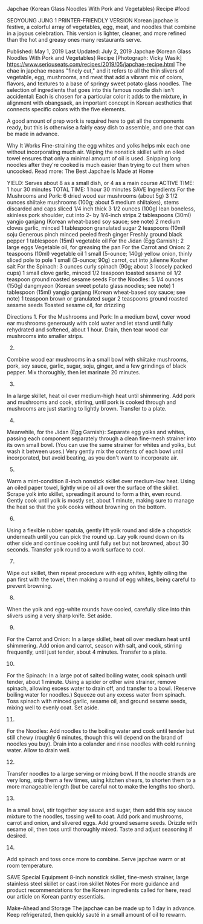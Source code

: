 Japchae (Korean Glass Noodles With Pork and Vegetables) Recipe
#food 

SEOYOUNG JUNG
1     PRINTER-FRIENDLY VERSION
Korean japchae is festive, a colorful array of vegetables, egg, meat, and noodles that combine in a joyous celebration. This version is lighter, cleaner, and more refined than the hot and greasy ones many restaurants serve.

Published: May 1, 2019 Last Updated: July 2, 2019
Japchae (Korean Glass Noodles With Pork and Vegetables) Recipe
[Photograph: Vicky Wasik]
https://www.seriouseats.com/recipes/2019/05/japchae-recipe.html
The chae in japchae means "finely cut," and it refers to all the thin slivers of vegetable, egg, mushrooms, and meat that add a vibrant mix of colors, flavors, and textures to a base of springy sweet potato glass noodles. The selection of ingredients that goes into this famous noodle dish isn't accidental: Each is chosen for a particular color it adds to the mixture, in alignment with obangsaek, an important concept in Korean aesthetics that connects specific colors with the five elements.

A good amount of prep work is required here to get all the components ready, but this is otherwise a fairly easy dish to assemble, and one that can be made in advance.

Why It Works
Fine-straining the egg whites and yolks helps mix each one without incorporating much air.
Wiping the nonstick skillet with an oiled towel ensures that only a minimal amount of oil is used.
Snipping long noodles after they're cooked is much easier than trying to cut them when uncooked.
Read more: The Best Japchae Is Made at Home

YIELD:
Serves about 8 as a small dish, or 4 as a main course
ACTIVE TIME:
1 hour 30 minutes
TOTAL TIME:
1 hour 30 minutes
 SAVE
Ingredients
For the Mushrooms and Pork:
6 dried wood ear mushrooms (about 5g)
3 1/2 ounces shiitake mushrooms (100g; about 5 medium shiitakes), stems discarded and caps sliced 1/4 inch thick
3 1/2 ounces (100g) lean boneless, skinless pork shoulder, cut into 2- by 1/4-inch strips
2 tablespoons (30ml) yangjo ganjang (Korean wheat-based soy sauce; see note)
2 medium cloves garlic, minced
1 tablespoon granulated sugar
2 teaspoons (10ml) soju
Generous pinch minced peeled fresh ginger
Freshly ground black pepper
1 tablespoon (15ml) vegetable oil
For the Jidan (Egg Garnish):
2 large eggs
Vegetable oil, for greasing the pan
For the Carrot and Onion:
2 teaspoons (10ml) vegetable oil
1 small (5-ounce; 140g) yellow onion, thinly sliced pole to pole
1 small (3-ounce; 90g) carrot, cut into julienne
Kosher salt
For the Spinach:
3 ounces curly spinach (90g; about 3 loosely packed cups)
1 small clove garlic, minced
1/2 teaspoon toasted sesame oil
1/2 teaspoon ground roasted sesame seeds
For the Noodles:
5 1/4 ounces (150g) dangmyeon (Korean sweet potato glass noodles; see note)
1 tablespoon (15ml) yangjo ganjang (Korean wheat-based soy sauce; see note)
1 teaspoon brown or granulated sugar
2 teaspoons ground roasted sesame seeds
Toasted sesame oil, for drizzling

Directions
1.
For the Mushrooms and Pork: In a medium bowl, cover wood ear mushrooms generously with cold water and let stand until fully rehydrated and softened, about 1 hour. Drain, then tear wood ear mushrooms into smaller strips.

2.
Combine wood ear mushrooms in a small bowl with shiitake mushrooms, pork, soy sauce, garlic, sugar, soju, ginger, and a few grindings of black pepper. Mix thoroughly, then let marinate 20 minutes.

3.
In a large skillet, heat oil over medium-high heat until shimmering. Add pork and mushrooms and cook, stirring, until pork is cooked through and mushrooms are just starting to lightly brown. Transfer to a plate.

4.
Meanwhile, for the Jidan (Egg Garnish): Separate egg yolks and whites, passing each component separately through a clean fine-mesh strainer into its own small bowl. (You can use the same strainer for whites and yolks, but wash it between uses.) Very gently mix the contents of each bowl until incorporated, but avoid beating, as you don't want to incorporate air.

5.
Warm a mint-condition 8-inch nonstick skillet over medium-low heat. Using an oiled paper towel, lightly wipe oil all over the surface of the skillet. Scrape yolk into skillet, spreading it around to form a thin, even round. Gently cook until yolk is mostly set, about 1 minute, making sure to manage the heat so that the yolk cooks without browning on the bottom.

6.
Using a flexible rubber spatula, gently lift yolk round and slide a chopstick underneath until you can pick the round up. Lay yolk round down on its other side and continue cooking until fully set but not browned, about 30 seconds. Transfer yolk round to a work surface to cool.

7.
Wipe out skillet, then repeat procedure with egg whites, lightly oiling the pan first with the towel, then making a round of egg whites, being careful to prevent browning.

8.
When the yolk and egg-white rounds have cooled, carefully slice into thin slivers using a very sharp knife. Set aside.

9.
For the Carrot and Onion: In a large skillet, heat oil over medium heat until shimmering. Add onion and carrot, season with salt, and cook, stirring frequently, until just tender, about 4 minutes. Transfer to a plate.

10.
For the Spinach: In a large pot of salted boiling water, cook spinach until tender, about 1 minute. Using a spider or other wire strainer, remove spinach, allowing excess water to drain off, and transfer to a bowl. (Reserve boiling water for noodles.) Squeeze out any excess water from spinach. Toss spinach with minced garlic, sesame oil, and ground sesame seeds, mixing well to evenly coat. Set aside.

11.
For the Noodles: Add noodles to the boiling water and cook until tender but still chewy (roughly 6 minutes, though this will depend on the brand of noodles you buy). Drain into a colander and rinse noodles with cold running water. Allow to drain well.

12.
Transfer noodles to a large serving or mixing bowl. If the noodle strands are very long, snip them a few times, using kitchen shears, to shorten them to a more manageable length (but be careful not to make the lengths too short).

13.
In a small bowl, stir together soy sauce and sugar, then add this soy sauce mixture to the noodles, tossing well to coat. Add pork and mushrooms, carrot and onion, and slivered eggs. Add ground sesame seeds. Drizzle with sesame oil, then toss until thoroughly mixed. Taste and adjust seasoning if desired.

14.
Add spinach and toss once more to combine. Serve japchae warm or at room temperature.

 SAVE
Special Equipment
8-inch nonstick skillet, fine-mesh strainer, large stainless steel skillet or cast iron skillet
Notes
For more guidance and product recommendations for the Korean ingredients called for here, read our article on Korean pantry essentials.

Make-Ahead and Storage
The japchae can be made up to 1 day in advance. Keep refrigerated, then quickly sauté in a small amount of oil to rewarm.